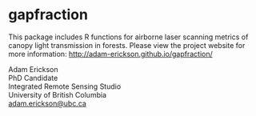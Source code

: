 # gapfraction

This package includes R functions for airborne laser scanning metrics of canopy light transmission in forests. Please view the project website for more information: http://adam-erickson.github.io/gapfraction/

Adam Erickson  
PhD Candidate  
Integrated Remote Sensing Studio  
University of British Columbia  
adam.erickson@ubc.ca  
